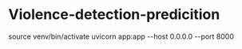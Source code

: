 # Violence-detection-predicition

source venv/bin/activate
uvicorn app:app --host 0.0.0.0 --port 8000
